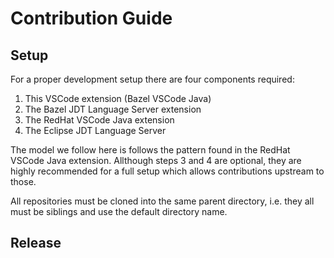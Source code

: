 # Contribution Guide

## Setup

For a proper development setup there are four components required:

1. This VSCode extension (Bazel VSCode Java)
2. The Bazel JDT Language Server extension
3. The RedHat VSCode Java extension
4. The Eclipse JDT Language Server

The model we follow here is follows the pattern found in the RedHat VSCode Java extension.
Allthough steps 3 and 4 are optional, they are highly recommended for a full setup which allows contributions upstream to those.

All repositories must be cloned into the same parent directory, i.e. they all must be siblings and use the default directory name.


## Release

